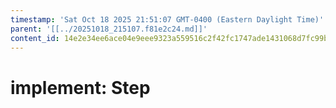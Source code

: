 ```yaml
---
timestamp: 'Sat Oct 18 2025 21:51:07 GMT-0400 (Eastern Daylight Time)'
parent: '[[../20251018_215107.f81e2c24.md]]'
content_id: 14e2e34ee6ace04e9eee9323a559516c2f42fc1747ade1431068d7fc99b20c94
---
```


# implement: Step
